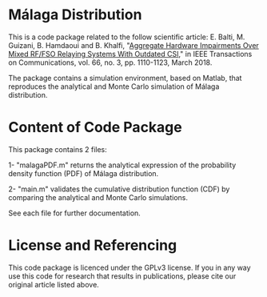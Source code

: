 # Málaga Distribution
This is a code package related to the follow scientific article:
E. Balti, M. Guizani, B. Hamdaoui and B. Khalfi, "[Aggregate Hardware Impairments Over Mixed RF/FSO Relaying Systems With Outdated CSI](https://ieeexplore.ieee.org/document/8118139)," in IEEE Transactions on Communications, vol. 66, no. 3, pp. 1110-1123, March 2018.

The package contains a simulation environment, based on Matlab, that reproduces the analytical and Monte Carlo simulation of Málaga distribution.

# Content of Code Package
This package contains 2 files: 

1- "malagaPDF.m" returns the analytical expression of the probability density function (PDF) of Málaga distribution.

2- "main.m" validates the cumulative distribution function (CDF) by comparing the analytical and Monte Carlo simulations.

See each file for further documentation.

# License and Referencing
This code package is licenced under the GPLv3 license. If you in any way use this code for research that results in publications, please cite our original article listed above.
